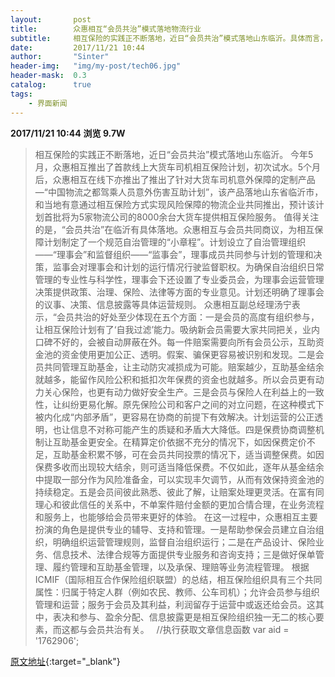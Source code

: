 ```yaml
---
layout:       post
title:        众惠相互“会员共治”模式落地物流行业
subtitle:     相互保险的实践正不断落地，近日“会员共治”模式落地山东临沂。具体而言，在临沂，众惠相互与会员共同商议，为相互保障计划制定了一个规范自治管理的“小章程”。计划设立了自治管理组织“理事会”和监督组织“监事会”。
date:         2017/11/21 10:44
author:       "Sinter"
header-img:   "img/my-post/tech06.jpg"
header-mask:  0.3
catalog:      true
tags:
    - 界面新闻
---
```


**2017/11/21 10:44**  **浏览 9.7W**

> 相互保险的实践正不断落地，近日“会员共治”模式落地山东临沂。
今年5月，众惠相互推出了首款线上大货车司机相互保险计划，初次试水。5个月后，众惠相互在线下亦推出了推出了针对大货车司机意外保障的定制产品—“中国物流之都驾乘人员意外伤害互助计划”，该产品落地山东省临沂市，和当地有意通过相互保险方式实现风险保障的物流企业共同推出，预计该计划首批将为5家物流公司的8000余台大货车提供相互保险服务。
值得关注的是，“会员共治”在临沂有具体落地。众惠相互与会员共同商议，为相互保障计划制定了一个规范自治管理的“小章程”。计划设立了自治管理组织——“理事会”和监督组织——“监事会”，理事成员共同参与计划的管理和决策，监事会对理事会和计划的运行情况行驶监督职权。为确保自治组织日常管理的专业性与科学性，理事会下还设置了专业委员会，为理事会运营管理决策提供政策、治理、保险、法律等方面的专业意见。计划还明确了理事会的议事、决策、信息披露等具体运营规则。
众惠相互副总经理汤宁表示，“会员共治的好处至少体现在五个方面：一是会员的高度有组织参与，让相互保险计划有了‘自我过滤’能力。吸纳新会员需要大家共同把关，业内口碑不好的，会被自动屏蔽在外。每一件赔案需要向所有会员公示，互助资金池的资金使用更加公正、透明。假案、骗保更容易被识别和发现。二是会员共同管理互助基金，让主动防灾减损成为可能。赔案越少，互助基金结余就越多，能留作风险公积和抵扣次年保费的资金也就越多。所以会员更有动力关心保险，也更有动力做好安全生产。三是会员与保险人在利益上的一致性，让纠纷更易化解。原先保险公司和客户之间的对立问题，在这种模式下被内化成“内部矛盾”，更容易在协商的前提下有效解决。计划运营的公正透明，也让信息不对称可能产生的质疑和矛盾大大降低。四是保费协商调整机制让互助基金更安全。在精算定价依据不充分的情况下，如因保费定价不足，互助基金积累不够，可在会员共同投票的情况下，适当调整保费。如因保费多收而出现较大结余，则可适当降低保费。不仅如此，逐年从基金结余中提取一部分作为风险准备金，可以实现丰欠调节，从而有效保持资金池的持续稳定。五是会员间彼此熟悉、彼此了解，让赔案处理更灵活。在富有同理心和彼此信任的关系中，不单案件赔付金额的更加合情合理，在业务流程和服务上，也能够给会员带来更好的体验。
在这一过程中，众惠相互主要扮演的角色是提供专业的辅导、支持和管理。一是帮助参保会员建立自治组织，明确组织运营管理规则，监督自治组织运行；二是在产品设计、保险业务、信息技术、法律合规等方面提供专业服务和咨询支持；三是做好保单管理、履约管理和互助基金管理，以及承保、理赔等业务流程管理。
根据ICMIF（国际相互合作保险组织联盟）的总结，相互保险组织具有三个共同属性：归属于特定人群（例如农民、教师、公车司机）；允许会员参与组织管理和运营；服务于会员及其利益，利润留存于运营中或返还给会员。这其中，表决和参与、盈余分配、信息披露更是相互保险组织独一无二的核心要素，而这都与会员共治有关。
 
	//执行获取文章信息函数
	var aid = '1762906';


[原文地址](http://www.jiemian.com/article/1762906.html){:target="_blank"}


